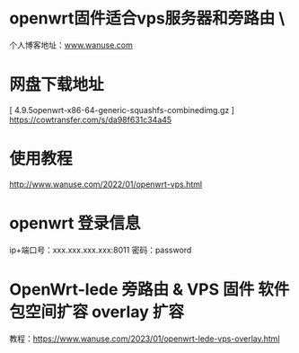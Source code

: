 # openwrt固件适合vps服务器和旁路由 \
个人博客地址：www.wanuse.com 
# 
# 网盘下载地址
[ 4.9.5openwrt-x86-64-generic-squashfs-combinedimg.gz ] \
https://cowtransfer.com/s/da98f631c34a45 
# 
# 使用教程
http://www.wanuse.com/2022/01/openwrt-vps.html 
# 
# openwrt 登录信息
ip+端口号：xxx.xxx.xxx.xxx:8011 
密码：password
# 
# OpenWrt-lede 旁路由 & VPS 固件 软件包空间扩容 overlay 扩容
教程：https://www.wanuse.com/2023/01/openwrt-lede-vps-overlay.html
